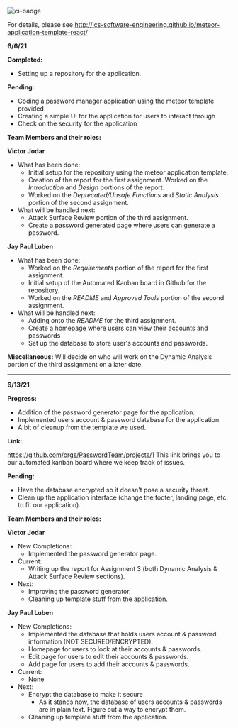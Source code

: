 ![ci-badge](https://github.com/ics-software-engineering/meteor-application-template-react/workflows/ci-meteor-application-template-react/badge.svg)

For details, please see http://ics-software-engineering.github.io/meteor-application-template-react/


**6/6/21**

**Completed:**
  - Setting up a repository for the application.
  
**Pending:**
  - Coding a password manager application using the meteor template provided
  - Creating a simple UI for the application for users to interact through
  - Check on the security for the application

**Team Members and their roles:**

**Victor Jodar**
  - What has been done: 
       - Initial setup for the repository using the meteor application template.
       - Creation of the report for the first assignment. Worked on the _Introduction_ and _Design_ portions of the report.
       - Worked on the _Deprecated/Unsafe Functions_ and _Static Analysis_ portion of the second assignment.
  - What will be handled next:
       - Attack Surface Review portion of the third assignment.
       - Create a password generated page where users can generate a password.

**Jay Paul Luben**
  - What has been done: 
       - Worked on the _Requirements_ portion of the report for the first assignment.
       - Initial setup of the Automated Kanban board in Github for the repository.
       - Worked on the _README_ and _Approved Tools_ portion of the second assignment.
  - What will be handled next:
       - Adding onto the _README_ for the third assignment.
       - Create a homepage where users can view their accounts and passwords
       - Set up the database to store user's accounts and passwords.

**Miscellaneous:** Will decide on who will work on the Dynamic Analysis portion of the third assignment on a later date.

-------------------------------------------------------------------------------------------------------------------------------------------------------------------------------
**6/13/21**

**Progress:**
  - Addition of the password generator page for the application.
  - Implemented users account & password database for the application.
  - A bit of cleanup from the template we used.
  
**Link:**

https://github.com/orgs/PasswordTeam/projects/1 
This link brings you to our automated kanban board where we keep track of issues.

**Pending:**
  - Have the database encrypted so it doesn't pose a security threat.
  - Clean up the application interface (change the footer, landing page, etc. to fit our application).

**Team Members and their roles:**

**Victor Jodar**
  - New Completions: 
       - Implemented the password generator page.
  - Current:
       - Writing up the report for Assignment 3 (both Dynamic Analysis & Attack Surface Review sections).
  - Next:
       - Improving the password generator.
       - Cleaning up template stuff from the application.

**Jay Paul Luben**
  - New Completions: 
       - Implemented the database that holds users account & password information (NOT SECURED/ENCRYPTED).
       - Homepage for users to look at their accounts & passwords.
       - Edit page for users to edit their accounts & passwords.
       - Add page for users to add their accounts & passwords.
  - Current:
       - None
  - Next:
       - Encrypt the database to make it secure
          - As it stands now, the database of users accounts & passwords are in plain text. Figure out a way to encrypt them.
       - Cleaning up template stuff from the application.


